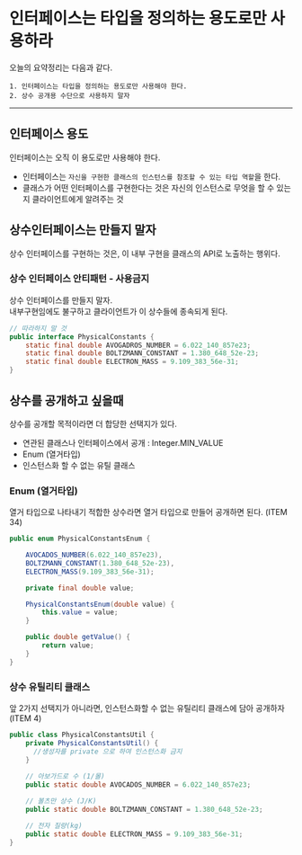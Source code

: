 # 인터페이스는 타입을 정의하는 용도로만 사용하라

오늘의 요약정리는 다음과 같다.
```
1. 인터페이스는 타입을 정의하는 용도로만 사용해야 한다.
2. 상수 공개용 수단으로 사용하지 말자
```
---
## 인터페이스 용도
인터페이스는 오직 이 용도로만 사용해야 한다.
+ 인터페이스는 `자신을 구현한 클래스의 인스턴스를 참조할 수 있는 타입 역할`을 한다.
+ 클래스가 어떤 인터페이스를 구현한다는 것은 자신의 인스턴스로 무엇을 할 수 있는지 클라이언트에게 알려주는 것

## 상수인터페이스는 만들지 말자
상수 인터페이스를 구현하는 것은, 이 내부 구현을 클래스의 API로 노출하는 행위다.

### 상수 인터페이스 안티패턴 - 사용금지
상수 인터페이스를 만들지 말자. <br> 내부구현임에도 불구하고 클라이언트가 이 상수들에 종속되게 된다. 
```java
// 따라하지 말 것
public interface PhysicalConstants { 
    static final double AVOGADROS_NUMBER = 6.022_140_857e23;
    static final double BOLTZMANN_CONSTANT = 1.380_648_52e-23;
    static final double ELECTRON_MASS = 9.109_383_56e-31; 
}
```

## 상수를 공개하고 싶을때
상수를 공개할 목적이라면 더 합당한 선택지가 있다.
+ 연관된 클래스나 인터페이스에서 공개 : Integer.MIN_VALUE
+ Enum (열거타입)
+ 인스턴스화 할 수 없는 유틸 클래스

### Enum (열거타입)
열거 타입으로 나타내기 적합한 상수라면 열거 타입으로 만들어 공개하면 된다. (ITEM 34)
```java
public enum PhysicalConstantsEnum {

    AVOCADOS_NUMBER(6.022_140_857e23),
    BOLTZMANN_CONSTANT(1.380_648_52e-23),
    ELECTRON_MASS(9.109_383_56e-31);

    private final double value;

    PhysicalConstantsEnum(double value) {
        this.value = value;
    }

    public double getValue() {
        return value;
    }
}
```

### 상수 유틸리티 클래스
앞 2가지 선택지가 아니라면, 인스턴스화할 수 없는 유틸리티 클래스에 담아 공개하자 (ITEM 4)
```java
public class PhysicalConstantsUtil {
    private PhysicalConstantsUtil() {
      //생성자를 private 으로 하여 인스턴스화 금지
    }
    
    // 아보가드로 수 (1/몰)
    public static double AVOCADOS_NUMBER = 6.022_140_857e23;

    // 볼츠만 상수 (J/K)
    public static double BOLTZMANN_CONSTANT = 1.380_648_52e-23;

    // 전자 질량(kg)
    public static double ELECTRON_MASS = 9.109_383_56e-31;
}
```
